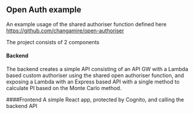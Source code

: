 ## Open Auth example
An example usage of the shared authoriser function defined here https://github.com/changamire/open-authoriser

The project consists of 2 components

#### Backend
The backend creates a simple API consisting of an API GW
with a Lambda based custom authoriser using the shared open authoriser 
function, and exposing a Lambda with an Express based API
with a single method to calculate PI based on the Monte Carlo
method.

####Frontend
A simple React app, protected by Cognito, and calling the backend API